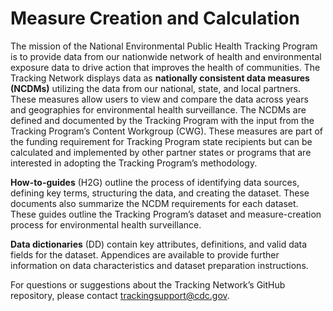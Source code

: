 # Measure Creation and Calculation  

The mission of the National Environmental Public Health Tracking Program is to provide data from our nationwide network of health and environmental exposure data to drive action that improves the health of communities. The Tracking Network displays data as **nationally consistent data measures (NCDMs)** utilizing the data from our national, state, and local partners. These measures allow users to view and compare the data across years and geographies for environmental health surveillance. The NCDMs are defined and documented by the Tracking Program with the input from the Tracking Program’s Content Workgroup (CWG). These measures are part of the funding requirement for Tracking Program state recipients but can be calculated and implemented by other partner states or programs that are interested in adopting the Tracking Program’s methodology.  

**How-to-guides** (H2G) outline the process of identifying data sources, defining key terms, structuring the data, and creating the dataset. These documents also summarize the NCDM requirements for each dataset. These guides outline the Tracking Program’s dataset and measure-creation process for environmental health surveillance.    

**Data dictionaries** (DD) contain key attributes, definitions, and valid data fields for the dataset. Appendices are available to provide further information on data characteristics and dataset preparation instructions.  

 

For questions or suggestions about the Tracking Network’s GitHub repository, please contact trackingsupport@cdc.gov. 